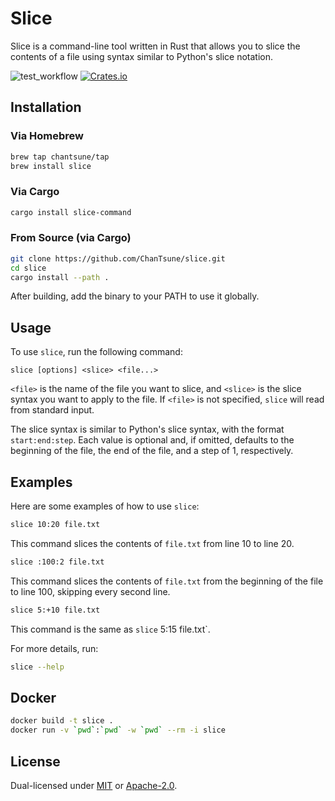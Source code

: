 # Slice

Slice is a command-line tool written in Rust that allows you to slice the contents of a file using syntax similar to Python's slice notation.

![test_workflow](https://github.com/ChanTsune/slice/actions/workflows/test.yml/badge.svg)
[![Crates.io][crates-badge]][crates-url]

[crates-badge]: https://img.shields.io/crates/v/slice-command.svg
[crates-url]: https://crates.io/crates/slice-command

## Installation

### Via Homebrew

```sh
brew tap chantsune/tap
brew install slice
```

### Via Cargo

```sh
cargo install slice-command
```

### From Source (via Cargo)
```sh
git clone https://github.com/ChanTsune/slice.git
cd slice
cargo install --path .
```

After building, add the binary to your PATH to use it globally.

## Usage

To use `slice`, run the following command:

```
slice [options] <slice> <file...>
```

`<file>` is the name of the file you want to slice, and `<slice>` is the slice syntax you want to apply to the file.
If `<file>` is not specified, `slice` will read from standard input.

The slice syntax is similar to Python's slice syntax, with the format `start:end:step`.
Each value is optional and, if omitted, defaults to the beginning of the file, the end of the file, and a step of 1, respectively.

## Examples

Here are some examples of how to use `slice`:

```sh
slice 10:20 file.txt
```

This command slices the contents of `file.txt` from line 10 to line 20.

```sh
slice :100:2 file.txt
```

This command slices the contents of `file.txt` from the beginning of the file to line 100, skipping every second line.

```sh
slice 5:+10 file.txt
```

This command is the same as `slice` 5:15 file.txt`.

For more details, run:

```sh
slice --help
```

## Docker

```sh
docker build -t slice .
docker run -v `pwd`:`pwd` -w `pwd` --rm -i slice
```

## License

Dual-licensed under [MIT](LICENSE-MIT) or [Apache-2.0](LICENSE-APACHE).
